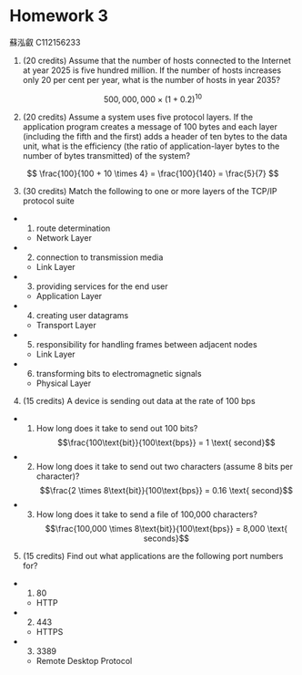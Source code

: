 # Homework 3

蘇泓叡 C112156233

1. (20 credits) Assume that the number of hosts connected to the Internet at year 2025 is five hundred million. If the number of hosts increases only 20 per cent per year, what is the number of hosts in year 2035?

$$500,000,000 \times (1 + 0.2) ^ {10}$$ 

2. (20 credits) Assume a system uses five protocol layers. If the application program creates a message of 100 bytes and each layer (including the fifth and the first) adds a header of ten bytes to the data unit, what is the efficiency (the ratio of application-layer bytes to the number of bytes transmitted) of the system?

$$
\frac{100}{100 + 10 \times 4} = \frac{100}{140} = \frac{5}{7}
$$

3. (30 credits) Match the following to one or more layers of the TCP/IP protocol suite

 - 1. route determination
    - Network Layer
 - 2. connection to transmission media
    - Link Layer
 - 3. providing services for the end user
    - Application Layer
 - 4. creating user datagrams
    - Transport Layer
 - 5. responsibility for handling frames between adjacent nodes
    - Link Layer
 - 6. transforming bits to electromagnetic signals
    - Physical Layer

4. (15 credits) A device is sending out data at the rate of 100 bps

 - 1. How long does it take to send out 100 bits?
    $$\frac{100\text{bit}}{100\text{bps}} = 1 \text{ second}$$
 - 2. How long does it take to send out two characters (assume 8 bits per character)?
    $$\frac{2 \times 8\text{bit}}{100\text{bps}} = 0.16 \text{ second}$$
 - 3. How long does it take to send a file of 100,000 characters?
    $$\frac{100,000 \times 8\text{bit}}{100\text{bps}} = 8,000 \text{ seconds}$$
5. (15 credits) Find out what applications are the following port numbers for?

 - 1. 80
    - HTTP
 - 2. 443
    - HTTPS
 - 3. 3389
    - Remote Desktop Protocol
